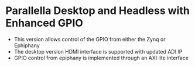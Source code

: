 # Parallella Desktop and Headless with Enhanced GPIO

- This version allows control of the GPIO from either the Zynq or Ephiphany
- The desktop version HDMI interface is supported with updated ADI IP
- GPIO control from epiphany is implemented through an AXI lite interface

